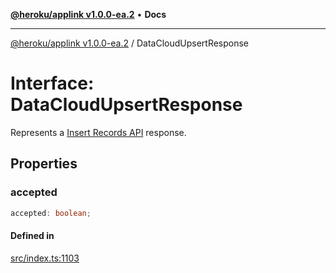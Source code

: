 [**@heroku/applink v1.0.0-ea.2**](../README.md) • **Docs**

***

[@heroku/applink v1.0.0-ea.2](../README.md) / DataCloudUpsertResponse

# Interface: DataCloudUpsertResponse

Represents a [Insert Records API](https://developer.salesforce.com/docs/atlas.en-us.c360a_api.meta/c360a_api/c360a_api_insert_records.htm) response.

## Properties

### accepted

```ts
accepted: boolean;
```

#### Defined in

[src/index.ts:1103](https://github.com/heroku/heroku-applink-nodejs/blob/3fb51da43e4d04227af35a3ae6f0781c0baa825b/src/index.ts#L1103)
